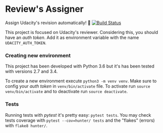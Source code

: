 # Review's Assigner

Assign Udacity's revision automatically! 🔦 [![Build Status](https://travis-ci.org/anapaulagomes/review-hunter.svg?branch=master)](https://travis-ci.org/anapaulagomes/review-hunter)

This project is focused on Udacity's reviewer. Considering this, you should have an _auth token_.
Add it as environment variable with the name `UDACITY_AUTH_TOKEN`.

### Creating new environment

This project has been developed with Python 3.6 but it's has been tested with versions 2.7 and 3.4.

To create a new environment execute `python3 -m venv venv`. Make sure to config your _auth token_ in `venv/bin/activate` file. To activate run `source venv/bin/activate` and to deactivate run `source deactivate`.

### Tests

Running tests with _pytest_ it's pretty easy: `pytest tests`. You may check tests coverage with `pytest --cov=hunter/ tests` and the "flakes" (errors) with `flake8 hunter/`.
